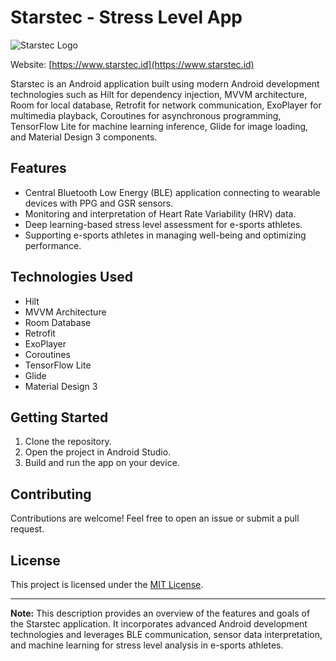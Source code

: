 # Starstec - Stress Level App 

![Starstec Logo](https://starstec.id/assets/img/header/landapp-logo.png)



Website: [https://www.starstec.id](https://www.starstec.id)

Starstec is an Android application built using modern Android development technologies such as Hilt for dependency injection, MVVM architecture, Room for local database, Retrofit for network communication, ExoPlayer for multimedia playback, Coroutines for asynchronous programming, TensorFlow Lite for machine learning inference, Glide for image loading, and Material Design 3 components.

## Features

- Central Bluetooth Low Energy (BLE) application connecting to wearable devices with PPG and GSR sensors.
- Monitoring and interpretation of Heart Rate Variability (HRV) data.
- Deep learning-based stress level assessment for e-sports athletes.
- Supporting e-sports athletes in managing well-being and optimizing performance.

## Technologies Used

- Hilt
- MVVM Architecture
- Room Database
- Retrofit
- ExoPlayer
- Coroutines
- TensorFlow Lite
- Glide
- Material Design 3

## Getting Started

1. Clone the repository.
2. Open the project in Android Studio.
3. Build and run the app on your device.

## Contributing

Contributions are welcome! Feel free to open an issue or submit a pull request.

## License

This project is licensed under the [MIT License](LICENSE).

---

**Note:** This description provides an overview of the features and goals of the Starstec application. It incorporates advanced Android development technologies and leverages BLE communication, sensor data interpretation, and machine learning for stress level analysis in e-sports athletes.
